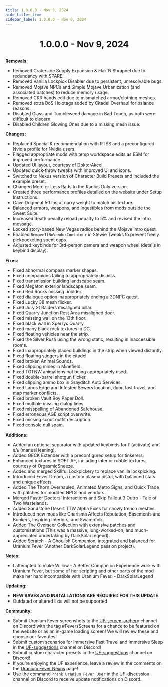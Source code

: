 ```yaml
---
title: 1.0.0.0 - Nov 9, 2024
hide_title: true
sidebar_label: 1.0.0.0 - Nov 9, 2024
---
```


# <p align="center"> 1.0.0.0 - Nov 9, 2024 </p>

**Removals:**
- Removed Craterside Supply Expansion & Flak N Shrapnel due to redundancy with SPARE.
- Removed Vanilla Lockpick Disabler due to persistent, unresolvable bugs.
- Removed Mojave NPCs and Simple Mojave Urbanization (and associated patches) to reduce memory usage.
- Removed CKR hands edit due to mismatched armor/clothing meshes.
- Removed extra BoS Holotags added by Citadel Overhaul for balance reasons.
- Disabled Glass and Tumbleweed damage in Bad Touch, as both were difficult to discern.
- Disabled Children Glowing Ones due to a missing mesh issue.

**Changes:**
- Replaced Special K recommendation with RTSS and a preconfigured Nvidia profile for Nvidia users.
- Flagged appropriate mods with temp worldspace edits as ESM for improved performance.
- Updated UI layout, courtesy of DoktorAkcel.
- Updated quick-throw tweaks with improved UI and icons.
- Switched to Nexus version of Character Build Presets and included the example preset.
- Changed More or Less Rads to the Radius Only version.
- Created three performance profiles detailed on the website under Setup Instructions.
- Gave Dogmeat 50 lbs of carry weight to match his texture.
- Balanced armors, weapons, and ingestibles from mods outside the Sweet Suite.
- Increased death penalty reload penalty to 5% and revised the intro message.
- Locked story-based New Vegas radios behind the Mojave intro quest.
- Enabled `RemoveIfNoVendorContainer` in Stewie Tweaks to prevent freely pickpocketing spent caps.
- Adjusted keybinds for 3rd-person camera and weapon wheel (details in keybind display).

**Fixes:**
- Fixed abnormal compass marker shapes.
- Fixed companions failing to appropriately dismiss.
- Fixed transmission building landscape seam.
- Fixed Megaton exterior landscape seam.
- Fixed Red Rocks missing boulder.
- Fixed dialogue option inappropriately ending a 3DNPC quest.
- Fixed Lucky 38 mesh flicker.
- Fixed Jury St Raiders misaligned pillar.
- Fixed Quarry Junction Rest Area misaligned door.
- Fixed missing wall on the 13th floor.
- Fixed black wall in Sperrys Quarry.
- Fixed many black rock textures in DC.
- Fixed floating vehicles near the strip.
- Fixed the Silver Rush using the wrong static, resulting in inaccessible rooms.
- Fixed inappropriately placed buildings in the strip when viewed distantly.
- Fixed floating stingers in the citadel.
- Fixed broken Animal Sounds.
- Fixed clipping mines in Minefield.
- Fixed TOTNW animations not being appropriately used.
- Fixed double-barrel shotgun flicker.
- Fixed clipping ammo box in Grayditch Auto Services.
- Fixed Lands Edge and Infested Sewers location, door, fast travel, and map marker conflicts.
- Fixed broken Vault Boy Paper Doll.
- Fixed multiple missing dialog lines.
- Fixed misspelling of Abandoned Safehouse.
- Fixed erroneous AGE script overwrite.
- Fixed missing scout outfit description.
- Fixed console null spam.

**Additions:**
- Added an optional separator with updated keybinds for `F` (activate) and `Q`/`E` (manual leaning).
- Added GECK Extender with a preconfigured setup for tinkerers.
- Enhanced textures in SOFT AF, including interior rubble textures, courtesy of OrgasmicSneeze.
- Added and merged Skillful Lockpickery to replace vanilla lockpicking.
- Introduced Fever Dream, a custom plasma pistol, with balanced stats and unique effects.
- Added The Thorn Overhauled, Animated Metro Signs, and Quick Trade with patches for modded NPCs and vendors.
- Merged Faster Doctors' Interactions and Skip Fallout 3 Outro - Tale of Two Wastelands.
- Added Sandstone Desert TTW Alpha Fixes for snowy trench meshes.
- Introduced new mods like Charisma Affects Reputation, Basements and Bunkers, Inspiring Interiors, and Swampfolk.
- Added The Overseer Collection with extensive patches and customizations (This was a massive, long-worked-on, and much-appreciated undertaking by DarkSolarLegend).
- Added Scratch - A Ghoulish Companion, integrated and balanced for Uranium Fever (Another DarkSolarLegend passion project).

**Notes:**
- I attempted to make Willow - A Better Companion Experience work with Uranium Fever, but some of her scripting and other parts of the mod make her hard incompatible with Uranium Fever. - DarkSolarLegend

**Updating:**
- **NEW SAVES AND INSTALLATIONS ARE REQUIRED FOR THIS UPDATE.**
- Outdated or altered lists will not be supported.

**Community:**
- Submit Uranium Fever screenshots to the [UF-screen-archery](https://discord.gg/Uu6gZZSaeA) channel on Discord with the tag #FeversScreens for a chance to be featured on the website or as an in-game loading screen! We will review these and choose our favorites!
- Submit custom scenarios for Immersive Fast Travel and Immersive Sleep in the [UF-suggestions](https://discord.gg/Uu6gZZSaeA) channel on Discord!
- Submit custom character presets in the [UF-suggestions](https://discord.gg/Uu6gZZSaeA) channel on Discord!
- If you’re enjoying the UF experience, leave a review in the comments on the [Uranium Fever Nexus](https://www.nexusmods.com/newvegas/mods/89815?tab=posts&BH=3) page!
- Use the command `?rank Uranium Fever User` in the [UF-discussion](https://discord.gg/Uu6gZZSaeA) channel on Discord to receive update notifications on Discord.

